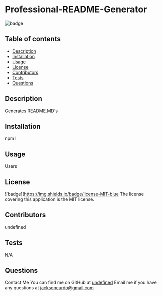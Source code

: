 # Professional-README-Generator
  ![badge](https://img.shields.io/badge/license-MIT-blue)

  ## Table of contents
  - [Description](#description)
  - [Installation](#installation)
  - [Usage](#usage)
  - [License](#license)
  - [Contributors](#contributors)
  - [Tests](#tests)
  - [Questions](#questions)

  ## Description
  Generates README.MD's

  ## Installation
  npm I

  ## Usage
  Users

  ## License
  ![badge](https://img.shields.io/badge/license-MIT-blue
  The license covering this application is the MIT license.

  ## Contributors
  undefined

  ## Tests
  N/A

  ## Questions
  Contact Me
  You can find me on GitHub at [undefined](https://github.com/undefined)
  Email me if you have any questions at jacksoncurdo@gmail.com
